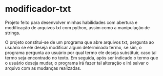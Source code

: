 # modificador-txt
Projeto feito para desenvolver minhas habilidades com abertura e modificação de arquivos txt com python, assim como a manipulação de strings.

O projeto constitui-se de um programa que abre arquivos txt, pergunta ao usuário se ele deseja modificar algum determinado termo, se sim, o programa pergunta ao usuário por qual termo ele deseja substituir, caso tal termo seja encontrado no texto. Em seguida, após ser indicado o termo que o usuário deseja mudar, o programa irá fazer tal alteração e irá salvar o arquivo com as mudanças realizadas.
